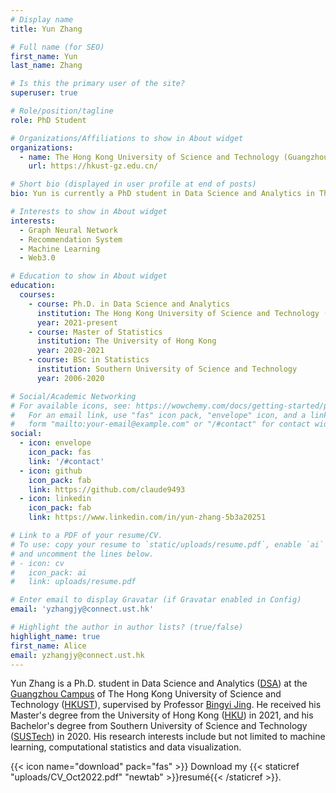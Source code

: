 ```yaml
---
# Display name
title: Yun Zhang

# Full name (for SEO)
first_name: Yun
last_name: Zhang

# Is this the primary user of the site?
superuser: true

# Role/position/tagline
role: PhD Student

# Organizations/Affiliations to show in About widget
organizations:
  - name: The Hong Kong University of Science and Technology (Guangzhou)
    url: https://hkust-gz.edu.cn/

# Short bio (displayed in user profile at end of posts)
bio: Yun is currently a PhD student in Data Science and Analytics in The Hong Kong University of Science and Technology (Guangzhou).

# Interests to show in About widget
interests:
  - Graph Neural Network
  - Recommendation System
  - Machine Learning
  - Web3.0

# Education to show in About widget
education:
  courses:
    - course: Ph.D. in Data Science and Analytics
      institution: The Hong Kong University of Science and Technology (Guangzhou)
      year: 2021-present
    - course: Master of Statistics
      institution: The University of Hong Kong
      year: 2020-2021
    - course: BSc in Statistics
      institution: Southern University of Science and Technology
      year: 2006-2020

# Social/Academic Networking
# For available icons, see: https://wowchemy.com/docs/getting-started/page-builder/#icons
#   For an email link, use "fas" icon pack, "envelope" icon, and a link in the
#   form "mailto:your-email@example.com" or "/#contact" for contact widget.
social:
  - icon: envelope
    icon_pack: fas
    link: '/#contact'
  - icon: github
    icon_pack: fab
    link: https://github.com/claude9493
  - icon: linkedin
    icon_pack: fab
    link: https://www.linkedin.com/in/yun-zhang-5b3a20251

# Link to a PDF of your resume/CV.
# To use: copy your resume to `static/uploads/resume.pdf`, enable `ai` icons in `params.yaml`,
# and uncomment the lines below.
# - icon: cv
#   icon_pack: ai
#   link: uploads/resume.pdf

# Enter email to display Gravatar (if Gravatar enabled in Config)
email: 'yzhangjy@connect.ust.hk'

# Highlight the author in author lists? (true/false)
highlight_name: true
first_name: Alice
email: yzhangjy@connect.ust.hk
---
```


Yun Zhang is a Ph.D. student in Data Science and Analytics ([DSA](https://hkust-gz.edu.cn/academics/four-hubs/information-hub/data-science-and-analytics)) at the [Guangzhou Campus](https://hkust-gz.edu.cn/) of The Hong Kong University of Science and Technology ([HKUST](https://hkust.hk/)), supervised by Professor [Bingyi Jing](https://www.math.ust.hk/~majing/). He received his Master's degree from the University of Hong Kong ([HKU](https://hku.hk/)) in 2021, and his Bachelor's degree from  Southern University of Science and Technology ([SUSTech]((https://www.sustech.edu.cn/en/))) in 2020. 
His research interests include but not limited to machine learning, computational statistics and data visualization.

{{< icon name="download" pack="fas" >}} Download my {{< staticref "uploads/CV_Oct2022.pdf" "newtab" >}}resumé{{< /staticref >}}.